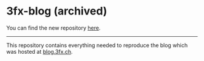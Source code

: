 # 3fx-blog (archived)

You can find the new repository [here](https://sr.ht/~bfiedler/website).

---------

This repository contains everything needed to reproduce the blog which was
hosted at [blog.3fx.ch](https://blog.3fx.ch).
